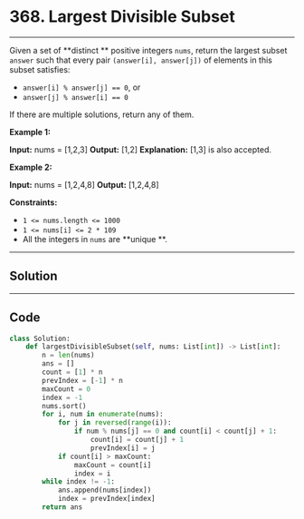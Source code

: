 # 368. Largest Divisible Subset

---

Given a set of **distinct ** positive integers `nums`, return the largest subset `answer` such that every pair `(answer[i], answer[j])` of elements in this subset satisfies:

  * `answer[i] % answer[j] == 0`, or
  * `answer[j] % answer[i] == 0`



If there are multiple solutions, return any of them.

 

**Example 1:**


**Input:** nums = [1,2,3]
**Output:** [1,2]
**Explanation:** [1,3] is also accepted.


**Example 2:**


**Input:** nums = [1,2,4,8]
**Output:** [1,2,4,8]


 

**Constraints:**

  * `1 <= nums.length <= 1000`
  * `1 <= nums[i] <= 2 * 109`
  * All the integers in `nums` are **unique **.

---

## Solution



---

## Code
```python
class Solution:
    def largestDivisibleSubset(self, nums: List[int]) -> List[int]:
        n = len(nums)
        ans = []
        count = [1] * n
        prevIndex = [-1] * n
        maxCount = 0
        index = -1
        nums.sort()
        for i, num in enumerate(nums):
            for j in reversed(range(i)):
                if num % nums[j] == 0 and count[i] < count[j] + 1:
                    count[i] = count[j] + 1
                    prevIndex[i] = j
            if count[i] > maxCount:
                maxCount = count[i]
                index = i
        while index != -1:
            ans.append(nums[index])
            index = prevIndex[index]
        return ans
```